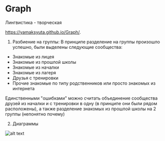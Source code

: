 # Graph
Лингвистика - творческая

https://yamaksyuta.github.io/Graph/. 

1) Разбиение на группы:
В принципе разделение на группы произошло успешно, были выделены следующие сообщества:
+ Знакомые из лицея
+ Знакомые из прошлой школы
+ Знакомые из началки
+ Знакомые из лагеря
+ Друзья с тренировки
+ Прочие знакомые по типу родственников или просто знакомых из интернета

Единственными "ошибками" можно считать объединение сообщества друзей из началки и с тренировки в одну (в принципе они были рядом расположены), а также разделение знакомых из прошлой школы на 2 группы (непонятно почему)

2) Диаграммы 

![alt text](https://drive.google.com/drive/folders/1ygudb2I0wI4zN3RFz0RTABO5AWKfcTbq "Logo Title Text 1")
